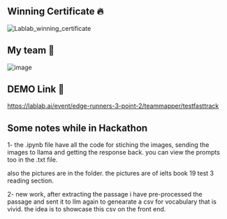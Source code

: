 ## Winning Certificate ️‍🔥

![Lablab_winning_certificate](https://github.com/user-attachments/assets/2b48139c-3b78-41fd-bc13-2ae42f964d5e)

## My team 👋

![image](https://github.com/user-attachments/assets/217ed897-4a50-4822-91a1-836278455f09)

## DEMO Link 🎥

https://lablab.ai/event/edge-runners-3-point-2/teammapper/testfasttrack


## Some notes while in Hackathon

1- the .ipynb file have all the code for stiching the images, sending the images to llama and getting the response back. you can view the prompts too in the .txt file.

also the pictures are in the folder.
the pictures are of ielts book 19 test 3 reading section.

2- new work, after extracting the passage i have pre-processed the passage and sent it to llm again to genearate a csv for vocabulary that is vivid. the idea is to showcase this csv on the front end.
